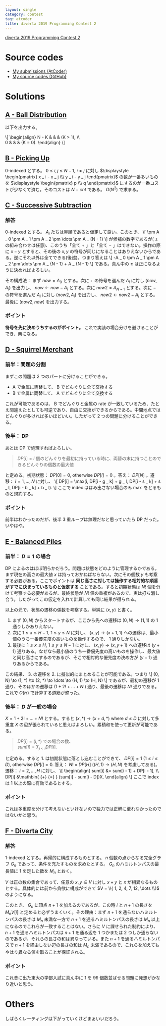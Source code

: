 ```yaml
---
layout: single
category: contest
tag: atcoder
title: diverta 2019 Programming Contest 2
---
```


[diverta 2019 Programming Contest 2](https://atcoder.jp/contests/diverta2019-2)

# Source codes

- [My submissions (AtCoder)](https://atcoder.jp/contests/diverta2019-2/submissions?f.User=kazunetakahashi)
- [My source codes (GitHub)](https://github.com/kazunetakahashi/atcoder/tree/master/2019/0615_diverta2019-2)

# Solutions

## [A - Ball Distribution](https://atcoder.jp/contests/diverta2019-2/tasks/diverta2019_2_a)

以下を出力する。

\\[
  \begin{align}
    N - K & & & (K > 1), \\\\\
    0 & & & (K = 0).
  \end{align}
\\]

## [B - Picking Up](https://atcoder.jp/contests/diverta2019-2/tasks/diverta2019_2_b)

$0$-indexed とする。 $0 \leq i, j \leq N - 1$, $i \neq j$ に対し $\displaystyle \begin{pmatrix} x _ i - x _ j \\\ y _ i - y _ j \end{pmatrix}$ の数が一番多いものを $\displaystyle \begin{pmatrix} p \\\ q \end{pmatrix}$ にするのが一番コストが少なくて済む。そのコストは $N - cnt$ である。 $O(N^2)$ で求まる。

## [C - Successive Subtraction](https://atcoder.jp/contests/diverta2019-2/tasks/diverta2019_2_c)

### 解答

$0$-indexed とする。 $A _ i$ たちは昇順であると仮定して良い。このとき、
\\[
  \pm A _ 0 \pm A _ 1 \pm A _ 2 \pm \dots \pm A _ {N - 1}
\\]
が候補の数字であるが( $\pm$ の組み合わせは任意)、このうち「全て $+$ 」と「全て $-$ 」はできない。操作の際に $x - y$ とすると、その後の $x, y$ の符号が同じになることはありえないからである。逆にそれ以外は全てできる(後述)。つまり答えは
\\[
  -A _ 0 \pm A _ 1 \pm A _ 2 \pm \dots \pm A _ {N - 1} + A _ {N - 1}
\\]
である。真ん中の $\pm$ は正になるように決めればよろしい。

その構成法： まず $now = A _ 0$ とする。次に $+$ の符号を選んだ $A _ i$ に対し $(now, A _ i)$ を出力し、 $now \gets now - A _ i$ とする。次に $now2 = A _ {N - 1}$ とする。次に $-$ の符号を選んだ $A _ i$ に対し $(now2, A _ i)$ を出力し、 $now2 \gets now2 - A _ i$ とする。最後に $(now2, now)$ を出力する。

### ポイント

**符号を先に決めうちするのがポイント。** これで実装の場合分けを避けることができ、楽になる。

## [D - Squirrel Merchant](https://atcoder.jp/contests/diverta2019-2/tasks/diverta2019_2_d)

### 前半：問題の分割

まずこの問題は $2$ つのパートに分けることができる。

- A で金属に両替して、 B でどんぐりに全て交換する
- B で金属に両替して、 A でどんぐりに全て交換する

これが可能であるのは、 B でどんぐりと金属の rate が一致しているため、たとえ間違えたとしても可逆であり、自由に交換ができるからである。中間地点ではどんぐりが多ければ多いほどいい。したがって 2 つの問題に分けることができる。

### 後半： DP

あとは DP で処理すればよろしい。

> $DP[i] = i$ 個のどんぐりを最初に持っている時に、両替の末に持つことのできるどんぐりの個数の最大値

と定める。初期状態： $DP[0] = 0$, otherwise $DP[i] = 0$ 。答え： $DP[N]$ 。遷移： $i = 1, \dots, N$ に対し、
\\[
  DP[i] = \max(i, DP[i - g _ k] + g _ l, DP[i - s _ k] + s _ l, DP[i - b _ k] + b _ l).
\\]
ここで index ははみ出さない場合のみ $\max$ をとるものと規約する。

### ポイント

前半はわかったのだが、後半 $3$ 重ループは無理だなと思っていたら DP だった。いやはや。

## [E - Balanced Piles](https://atcoder.jp/contests/diverta2019-2/tasks/diverta2019_2_e)

### 前半： $D = 1$ の場合

DP によるのはほぼ明らかだろう。問題は状態をどのように管理するかである。まず現在の高さの最大値 $x$ は持っておかねばならない。次にその個数 $y$ も考察する必要がある。ここでポイントは **同じ高さに対しては操作する相対的な順番がすでに決まっているものと仮定する** ことである。すると初期状態は $N!$ 個を分けて考察する必要があるが、最終状態が $N!$ 個の重複があるので、実は打ち消し合う。したがってこの仮定を入れて計算しても同じ結果が得られる。

以上の元で、状態の遷移の係数を考察する。単純に $(x, y)$ と書く。

1. まず $(0, N)$ からスタートするが、ここから先への遷移は $(0, N) \to (1, 1)$ の $1$ 通りしかありえない。
2. 次に $1 \leq x \leq H - 1$, $1 \leq y \leq N$ に対し、 $(x, y) \to (x + 1, 1)$ への遷移は、最小値のうち一番優先度の高いものを操作するので、 $1$ 通りしかない。
3. 最後に $1 \leq x \leq H$, $1 \leq y \leq N - 1$ に対し、 $(x, y) \to (x, y + 1)$ への遷移は $(y + 1)$ 通りある。なぜなら最小値のうち一番優先度の高いものを操作し、最大値と同じ高さにするのであるが、そこで相対的な優先度の決め方が $(y + 1)$ 通りあるからである。

この結果、 3. の遷移を 2. に擬似的にまとめることが可能である。つまり
\\[
  (0, N) \to (1, *) \to (2, *) \to \dots \to (H, 1) \to (H, N)
\\]
であるが、最初の遷移が $1$ 通り、そのほかの遷移は $(1 + 2! + \dots + N!)$ 通り、最後の遷移は $N!$ 通りである。これで $O(H)$ で計算する道筋が整った。

### 後半： $D$ が一般の場合

$X = 1 + 2! + \dots + N!$ とする。すると $(x, *) \to (x + d, *)$ where $d \leq D$ に対して多重度 $X$ の辺が張られていると思えばよろしい。累積和を使って更新が可能である。

> $DP[i] = (i, *)$ での場合の数、<br>
> $sum[i] = \sum _ {j < i} DP[i]$.

と定める。すると 1. は初期状態に落とし込むことができて、 $DP[i] = 1$ ($1 \leq i \leq D$), otherwise $DP[i] = 0$. 答え： $N! \times DP[H]$ ($(H, 1) \to (H, N)$ を考慮してある)。 遷移： $i = 2, \dots, H$ に対し、
\\[
  \begin{align}
    sum[i] &= sum[i - 1] + DP[i - 1], \\\\\
    DP[i] &\mathbin{ {+} {=} } (sum[i] - sum[i - D])X.
  \end{align}
\\]
ここで index は $1$ 以上の際に有効であるとする。

### ポイント

これは多重度を分けて考えないといけないので独力では正解に至れなかったのではないかと思う。

## [F - Diverta City](https://atcoder.jp/contests/diverta2019-2/tasks/diverta2019_2_f)

### 解答

$1$-indexed とする。再帰的に構成するものとする。 $n$ 個数の点からなる完全グラフ $G _ n$ であって、条件を充たすものを求めたとする。 $G _ n$ のハミルトンパスの最長値に $1$ を足した数を $M _ n$ とおく。

$V$ は正の数の集合であって、任意の $x, y \in V$ に対し $x + y$ と $x$ が相異なるものとする。具体的には前から貪欲に構成ができて $V = \\{ 1, 2, 4, 7, 12, \dots \\}$ のようになる。

このとき、 $G _ n$ に頂点 $n + 1$ を加えるのであるが、この時 $i$ と $n + 1$ の長さを $M _ n V[i]$ と定めると必ずうまくいく。その理由：まず $n + 1$ を通らないハミルトンパスの長さは $M _ n$ 未満な一方で $n + 1$ を通るハミルトンパスの長さは $M _ n$ 以上になるのでこれらが一致することはない。さらに $V$ に課せられた制約により、 $n + 1$ を通るハミルトンパスは $n + 1$ を通る辺を $1$ つかまたは $2$ つしか通らないのであるが、それらの長さの和は異なっている。また $n + 1$ を通るハミルトンパスで $n + 1$ を経由しない辺の長さの和は $M _ n$ 未満であるので、これらを加えてもやはり異なる値を取ることが保証される。

### ポイント

これ昔に出た東大の学部入試に真ん中に $1$ を $99$ 個数並ばせる問題に発想がかなり近いと思う。

# Others

しばらくレーティングは下がっていくけどまぁいいだろう。
